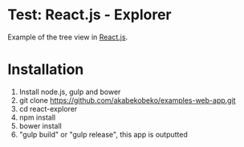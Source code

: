 # Test: React.js - Explorer

Example of the tree view in [React.js](http://facebook.github.io/react/ "React.js").

# Installation

1. Install node.js, gulp and bower
1. git clone https://github.com/akabekobeko/examples-web-app.git
1. cd react-explorer
1. npm install
1. bower install
1. "gulp build" or "gulp release", this app is outputted
